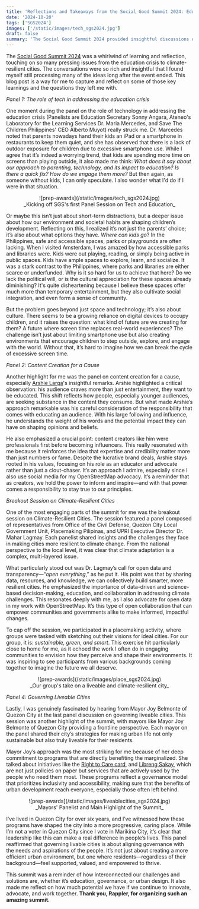 ```yaml
---
title: 'Reflections and Takeaways from the Social Good Summit 2024: Education, Tech, and Liveable Cities'
date: '2024-10-20'
tags: ['SGS2024']
images: ['/static/images/tech_sgs2024.jpg']
draft: false
summary: 'The Social Good Summit 2024 provided insightful discussions on tech, AI, and governance, highlighting the growing importance of education, open data, and inclusive urban development. Key takeaways included reflections on content creation, placemaking, and hearing from inspiring leaders like Mayor Joy Belmonte, whose programs are making tangible impacts in Quezon City.'
---
```


The [Social Good Summit 2024](https://www.rappler.com/moveph/social-good-summit/) was a whirlwind of learning and reflection, touching on so many pressing issues from the education crisis to climate-resilient cities. The conversations were so rich and insightful that I found myself still processing many of the ideas long after the event ended. This blog post is a way for me to capture and reflect on some of those key learnings and the questions they left me with.

_Panel 1: The role of tech in addressing the education crisis_

One moment during the panel on the role of technology in addressing the education crisis (Panelists are Education Secretary Sonny Angara, Ateneo's Laboratory for the Learning Services Dr. Maria Mercedes, and Save The Children Philippines' CEO Alberto Muyot) really struck me. Dr. Marcedes noted that parents nowadays hand their kids an iPad or a smartphone in restaurants to keep them quiet, and she has observed that there is a lack of outdoor exposure for children due to excessive smartphone use. While I agree that it’s indeed a worrying trend, that kids are spending more time on screens than playing outside, it also made me think: _What does it say about our approach to parenting, technology, and its impact to education? Is there a quick fix? How do we engage them more?_ But then again, as someone without kids, I can only speculate. I also wonder what I'd do if I were in that situation.

<center>![prep-awards](/static/images/tech_sgs2024.jpg)</center>
<center>_Kicking off SGS's first Panel Session on Tech and Education_</center>

Or maybe this isn’t just about short-term distractions, but a deeper issue about how our environment and societal habits are shaping children’s development. Reflecting on this, I realized it’s not just the parents’ choice; it’s also about what options they have. _Where can kids go_? In the Philippines, safe and accessible spaces, parks or playgrounds are often lacking. When I visited Amsterdam, I was amazed by how accessible parks and libraries were. Kids were out playing, reading, or simply being active in public spaces. Kids have ample spaces to explore, learn, and socialize. It was a stark contrast to the Philippines, where parks and libraries are either scarce or underfunded. Why is it so hard for us to achieve that here? Do we lack the political will, or is the cultural appreciation for these spaces already diminishing? It's quite disheartening because I believe these spaces offer much more than temporary entertainment, but they also cultivate social integration, and even form a sense of community.

But the problem goes beyond just space and technology; it’s also about culture. There seems to be a growing reliance on digital devices to occupy children, and it raises the question: what kind of future are we creating for them? A future where screen time replaces real-world experiences? The challenge isn’t just about limiting smartphone use but also creating environments that encourage children to step outside, explore, and engage with the world. Without that, it’s hard to imagine how we can break the cycle of excessive screen time.

_Panel 2: Content Creation for a Cause_

Another highlight for me was the panel on content creation for a cause, especially [Arshie Larga](https://www.tiktok.com/@arshielife?lang=en)'s insightful remarks. Arshie highlighted a critical observation: his audience craves more than just entertainment, they want to be educated. This shift reflects how people, especially younger audiences, are seeking substance in the content they consume. But what made Arshie’s approach remarkable was his careful consideration of the responsibility that comes with educating an audience. With his large following and influence, he understands the weight of his words and the potential impact they can have on shaping opinions and beliefs.

He also emphasized a crucial point: content creators like him were professionals first before becoming influencers. This really resonated with me because it reinforces the idea that expertise and credibility matter more than just numbers or fame. Despite the lucrative brand deals, Arshie stays rooted in his values, focusing on his role as an educator and advocate rather than just a clout-chaser. It’s an approach I admire, especially since I also use social media for my OpenStreetMap advocacy. It’s a reminder that as creators, we hold the power to inform and inspire—and with that power comes a responsibility to stay true to our principles.

_Breakout Session on Climate-Resilient Cities_

One of the most engaging parts of the summit for me was the breakout session on Climate-Resilient Cities. The session featured a panel composed of representatives from Office of the Civil Defense, Quezon City Local Government Unit, Placemaking Pilipinas, and UPRI Executive Director Dr. Mahar Lagmay. Each panelist shared insights and the challenges they face in making cities more resilient to climate change. From the national perspective to the local level, it was clear that climate adaptation is a complex, multi-layered issue.

What particularly stood out was Dr. Lagmay’s call for open data and transparency—“_open everything_,” as he put it. His point was that by sharing data, resources, and knowledge, we can collectively build smarter, more resilient cities. He emphasized the importance of data-driven and science-based decision-making, education, and collaboration in addressing climate challenges. This resonates deeply with me, as I also advocate for open data in my work with OpenStreetMap. It’s this type of open collaboration that can empower communities and governments alike to make informed, impactful changes.

To cap off the session, we participated in a placemaking activity, where groups were tasked with sketching out their visions for ideal cities. For our group, it is: _sustainable, green, and smart_. This exercise hit particularly close to home for me, as it echoed the work I often do in engaging communities to envision how they perceive and shape their environments. It was inspiring to see participants from various backgrounds coming together to imagine the future we all deserve.

<center>![prep-awards](/static/images/place_sgs2024.jpg)</center>
<center>_Our group's take on a liveable and climate-resilient city_</center>

_Panel 4: Governing Liveable Cities_

Lastly, I was genuinely fascinated by hearing from Mayor Joy Belmonte of Quezon City at the last panel discussion on governing liveable cities. This session was another highlight of the summit, with mayors like Mayor Joy Belmonte of Quezon City providing a frontline perspective. Each mayor on the panel shared their city’s strategies for making urban life not only sustainable but also truly liveable for their residents.

Mayor Joy’s approach was the most striking for me because of her deep commitment to programs that are directly benefiting the marginalized. She talked about initiatives like the [Right to Care card](https://mb.com.ph/2024/2/20/qc-council-passes-ordinance-strengthening-right-to-care-card-for-lgbtqia-1), and [Libreng Sakay](https://www.facebook.com/QCGov/posts/-libreng-sakay-sa-qc-tuloy-tuloy-ang-libreng-serbisyo-ng-ating-q-city-bus-para-s/519138653734112/), which are not just policies on paper but services that are actively used by the people who need them most. These programs reflect a governance model that prioritizes inclusivity and accessibility, making sure that the benefits of urban development reach everyone, especially those often left behind.

<center>![prep-awards](/static/images/liveablecities_sgs2024.jpg)</center>
<center>_Mayors' Panelist and Main Highlight of the Summit_</center>

I’ve lived in Quezon City for over six years, and I’ve witnessed how these programs have shaped the city into a more progressive, caring place. While I’m not a voter in Quezon City since I vote in Marikina City, it’s clear that leadership like this can make a real difference in people’s lives. This panel reaffirmed that governing livable cities is about aligning governance with the needs and aspirations of the people. It’s not just about creating a more efficient urban environment, but one where residents—regardless of their background—feel supported, valued, and empowered to thrive.

This summit was a reminder of how interconnected our challenges and solutions are, whether it’s education, governance, or urban design. It also made me reflect on how much potential we have if we continue to innovate, advocate, and work together. **Thank you, Rappler, for organizing such an amazing summit.**
